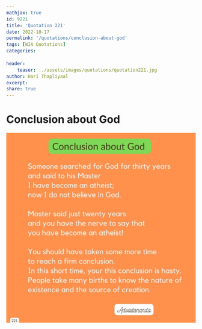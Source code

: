 ```yaml
---
mathjax: true
id: 9221
title: 'Quotation 221'
date: 2022-10-17
permalink: '/quotations/conclusion-about-god'
tags: [WIA Quotations] 
categories: 

header:
    teaser: ../assets/images/quotations/quotation221.jpg
author: Hari Thapliyaal 
excerpt:
share: true 
---
```


# Conclusion about God

![Conclusion about God](../assets/images/quotations/quotation221.jpg)

